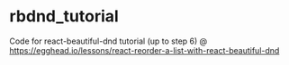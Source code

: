 # rbdnd_tutorial
Code for react-beautiful-dnd tutorial (up to step 6) @ https://egghead.io/lessons/react-reorder-a-list-with-react-beautiful-dnd
